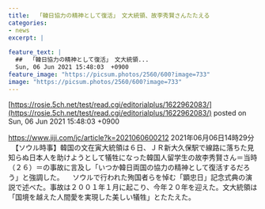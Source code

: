 ```yaml
---
title:  「韓日協力の精神として復活」　文大統領、故李秀賢さんたたえる  
categories:
- news
excerpt: |
  
feature_text: |
  ##  「韓日協力の精神として復活」　文大統領...
  Sun, 06 Jun 2021 15:48:03  +0900
feature_image: "https://picsum.photos/2560/600?image=733"
image: "https://picsum.photos/2560/600?image=733"
---
```


[https://rosie.5ch.net/test/read.cgi/editorialplus/1622962083/](https://rosie.5ch.net/test/read.cgi/editorialplus/1622962083/)
posted on Sun, 06 Jun 2021 15:48:03  +0900

<!--more-->

https://www.jiji.com/jc/article?k=2021060600212 2021年06月06日14時29分 　【ソウル時事】韓国の文在寅大統領は６日、ＪＲ新大久保駅で線路に落ちた見知らぬ日本人を助けようとして犠牲になった韓国人留学生の故李秀賢さん＝当時（２６）＝の事故に言及し「いつか韓日両国の協力の精神として復活するだろう」と強調した。 　ソウルで行われた殉国者らを悼む「顕忠日」記念式典の演説で述べた。事故は２００１年１月に起こり、今年２０年を迎えた。文大統領は「国境を越えた人間愛を実現した美しい犠牲」とたたえた。
